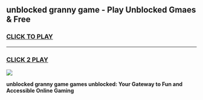 
## unblocked granny game - Play Unblocked Gmaes & Free
<h3>
<a href="https://news.freeplayer.one?title=unblocked_granny_game&ref=23F">CLICK TO PLAY</a></h3>
<hr>

<h3>
<a href="https://news.freeplayer.one?title=unblocked_granny_game&ref=23F">CLICK 2 PLAY</a>
  
</h3>

<a href="https://news.freeplayer.one?title=unblocked_granny_game&ref=23F/"><img src="https://clearcache.store/games.png"></a>


**unblocked granny game games unblocked: Your Gateway to Fun and Accessible Online Gaming**
